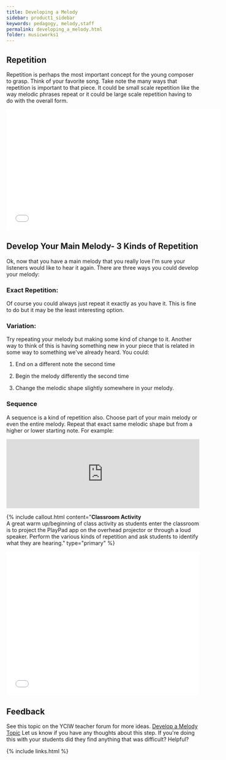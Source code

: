 ```yaml
---
title: Developing a Melody
sidebar: product1_sidebar
keywords: pedagogy, melody,staff
permalink: developing_a_melody.html
folder: musicworks1
---
```


## Repetition
Repetition is perhaps the most important concept for the young composer to grasp. Think of your favorite song. Take note
the many ways that repetition is important to that piece. It could be small scale repetition like the way melodic phrases repeat or
it could be large scale repetition having to do with the overall form. 


<iframe width="560" height="315" src="//www.youtube.com/embed/1lo8EomDrwA" frameborder="0" allowfullscreen></iframe>



## Develop Your Main Melody- 3 Kinds of Repetition

Ok, now that you have a main melody that you really love I'm sure your listeners would like to hear it again. There are three ways you could develop your melody:


### Exact Repetition: 
Of course you could always just repeat it exactly as you have it. This is fine to do but it may be the least interesting option. 

### Variation:
Try repeating your melody but making some kind of change to it. Another way to think of this is having something new in your piece that is related in some way to something we've already heard. You could:


1. End on a different note the second time

2. Begin the melody differently the second time

3. Change the melodic shape slightly somewhere in your melody. 


### Sequence
A sequence is a kind of repetition also. Choose part of your main melody or even the entire melody. Repeat that exact same melodic shape but from a higher or lower starting note. For example:
<iframe src="http://static.vexflow.com/embed/articles/913" width="100%" height="180" frameborder="0" scrolling="yes"></iframe>



{% include callout.html content="**Classroom Activity** <br>
A great warm up/beginning of class activity as students enter the classroom is to project the PlayPad app on the overhead projector or through a loud speaker. Perform the various kinds of repetition and ask students to identify what they are hearing." type="primary" %} 
<iframe src="//player.vimeo.com/video/115905946" width="100%" height="375" frameborder="0" webkitallowfullscreen mozallowfullscreen allowfullscreen></iframe>





## Feedback 
See this topic on the YCIW teacher forum for more ideas.  <a class="btn btn-primary" target="_blank" href="http://discourse.yciw.net/t/techniques-for-developing-a-melody/33?u=matt"><i class="fa fa-weixin"></i> Develop a Melody Topic</a>
Let us know if you have any thoughts about this step. If you're doing this with your students did they find anything that was difficult? Helpful?

{% include links.html %}

